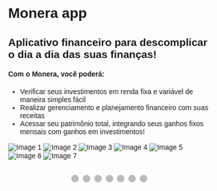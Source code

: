 # Monera app
## Aplicativo financeiro para descomplicar o dia a dia das suas finanças!

#### Com o Monera, você poderá:

* Verificar seus investimentos em renda fixa e variável de maneira simples fácil
* Realizar gerenciamento e planejamento financeiro com suas receitas
* Acessar seu patrimônio total, integrando seus ganhos fixos mensais com ganhos em investimentos!

![Image 1](https://user-images.githubusercontent.com/25303261/79082509-e0013600-7cfc-11ea-98b8-3eb81e643590.png)
![Image 2](https://user-images.githubusercontent.com/25303261/79082534-20f94a80-7cfd-11ea-85ec-9ebf7b9ee5a6.png)
![Image 3](https://user-images.githubusercontent.com/25303261/79082535-22c30e00-7cfd-11ea-8126-83d063f84084.png)
![Image 4](https://user-images.githubusercontent.com/25303261/79082537-23f43b00-7cfd-11ea-8308-8ee19ad63c30.png)
![Image 5](https://user-images.githubusercontent.com/25303261/79082538-248cd180-7cfd-11ea-837a-e06091d4b326.png)
![Image 6](https://user-images.githubusercontent.com/25303261/79082539-25256800-7cfd-11ea-82b4-6101edd08e4d.png)
![Image 7](https://user-images.githubusercontent.com/25303261/79082540-26569500-7cfd-11ea-9a43-6c277d35ba9c.png)

<style>
* {box-sizing: border-box}
body {font-family: Verdana, sans-serif; margin:0}
.mySlides {display: none}
img {vertical-align: middle;}

/* Slideshow container */
.slideshow-container {
  max-width: 1000px;
  position: relative;
  margin: auto;
}

/* Next & previous buttons */
.prev, .next {
  cursor: pointer;
  position: absolute;
  top: 50%;
  width: auto;
  padding: 16px;
  margin-top: -22px;
  color: white;
  font-weight: bold;
  font-size: 18px;
  transition: 0.6s ease;
  border-radius: 0 3px 3px 0;
  user-select: none;
}

/* Position the "next button" to the right */
.next {
  right: 0;
  border-radius: 3px 0 0 3px;
}

/* On hover, add a black background color with a little bit see-through */
.prev:hover, .next:hover {
  background-color: rgba(0,0,0,0.8);
}

/* Caption text */
.text {
  color: #f2f2f2;
  font-size: 15px;
  padding: 8px 12px;
  position: absolute;
  bottom: 8px;
  width: 100%;
  text-align: center;
}

/* Number text (1/3 etc) */
.numbertext {
  color: #f2f2f2;
  font-size: 12px;
  padding: 8px 12px;
  position: absolute;
  top: 0;
}

/* The dots/bullets/indicators */
.dot {
  cursor: pointer;
  height: 15px;
  width: 15px;
  margin: 0 2px;
  background-color: #bbb;
  border-radius: 50%;
  display: inline-block;
  transition: background-color 0.6s ease;
}

.active, .dot:hover {
  background-color: #717171;
}

/* Fading animation */
.fade {
  -webkit-animation-name: fade;
  -webkit-animation-duration: 1.5s;
  animation-name: fade;
  animation-duration: 1.5s;
}

@-webkit-keyframes fade {
  from {opacity: .4} 
  to {opacity: 1}
}

@keyframes fade {
  from {opacity: .4} 
  to {opacity: 1}
}

/* On smaller screens, decrease text size */
@media only screen and (max-width: 300px) {
  .prev, .next,.text {font-size: 11px}
}
</style>

<body>

<div class="slideshow-container">

<div class="mySlides fade">
  <div class="numbertext">1 / 7</div>
  <img src="https://user-images.githubusercontent.com/25303261/79082509-e0013600-7cfc-11ea-98b8-3eb81e643590.png" style="width:100%">
  <div class="text">Caption Text</div>
</div>

<div class="mySlides fade">
  <div class="numbertext">2 / 7</div>
  <img src="https://user-images.githubusercontent.com/25303261/79082534-20f94a80-7cfd-11ea-85ec-9ebf7b9ee5a6.png" style="width:100%">
  <div class="text">Caption Two</div>
</div>

<div class="mySlides fade">
  <div class="numbertext">3 / 7</div>
  <img src="https://user-images.githubusercontent.com/25303261/79082535-22c30e00-7cfd-11ea-8126-83d063f84084.png" style="width:100%">
  <div class="text">Caption Three</div>
</div>

<div class="mySlides fade">
  <div class="numbertext">4 / 7</div>
  <img src="https://user-images.githubusercontent.com/25303261/79082537-23f43b00-7cfd-11ea-8308-8ee19ad63c30.png" style="width:100%">
  <div class="text">Caption Text</div>
</div>

<div class="mySlides fade">
  <div class="numbertext">5 / 7</div>
  <img src="https://user-images.githubusercontent.com/25303261/79082538-248cd180-7cfd-11ea-837a-e06091d4b326.png" style="width:100%">
  <div class="text">Caption Two</div>
</div>

<div class="mySlides fade">
  <div class="numbertext">6 / 7</div>
  <img src="https://user-images.githubusercontent.com/25303261/79082539-25256800-7cfd-11ea-82b4-6101edd08e4d.png" style="width:100%">
  <div class="text">Caption Three</div>
</div>

<div class="mySlides fade">
  <div class="numbertext">7 / 7</div>
  <img src="https://user-images.githubusercontent.com/25303261/79082540-26569500-7cfd-11ea-9a43-6c277d35ba9c.png" style="width:100%">
  <div class="text">Caption Three</div>
</div>

</div>

<br>

<div style="text-align:center">
  <span class="dot" onclick="currentSlide(1)"></span> 
  <span class="dot" onclick="currentSlide(2)"></span> 
  <span class="dot" onclick="currentSlide(3)"></span> 
  <span class="dot" onclick="currentSlide(4)"></span> 
  <span class="dot" onclick="currentSlide(5)"></span> 
  <span class="dot" onclick="currentSlide(6)"></span> 
  <span class="dot" onclick="currentSlide(6)"></span> 
</div>

<script>
var slideIndex = 1;
showSlides(slideIndex);

function plusSlides(n) {
  showSlides(slideIndex += n);
}

function currentSlide(n) {
  showSlides(slideIndex = n);
}

function showSlides(n) {
  var i;
  var slides = document.getElementsByClassName("mySlides");
  var dots = document.getElementsByClassName("dot");
  if (n > slides.length) {slideIndex = 1}    
  if (n < 1) {slideIndex = slides.length}
  for (i = 0; i < slides.length; i++) {
      slides[i].style.display = "none";  
  }
  for (i = 0; i < dots.length; i++) {
      dots[i].className = dots[i].className.replace(" active", "");
  }
  slides[slideIndex-1].style.display = "block";  
  dots[slideIndex-1].className += " active";
}
</script>
